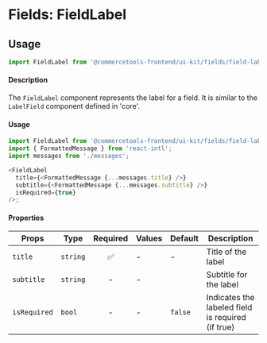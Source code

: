 # Fields: FieldLabel

## Usage

```js
import FieldLabel from '@commercetools-frontend/ui-kit/fields/field-label';
```

#### Description

The `FieldLabel` component represents the label for a field. It is similar to the `LabelField`
component defined in 'core'.

#### Usage

```js
import FieldLabel from '@commercetools-frontend/ui-kit/fields/field-label';
import { FormattedMessage } from 'react-intl';
import messages from './messages';

<FieldLabel
  title={<FormattedMessage {...messages.title} />}
  subtitle={<FormattedMessage {...messages.subtitle} />}
  isRequired={true}
/>;
```

#### Properties

| Props        | Type     | Required | Values | Default | Description                                       |
| ------------ | -------- | :------: | ------ | ------- | ------------------------------------------------- |
| `title`      | `string` |    ✅    | -      | -       | Title of the label                                |
| `subtitle`   | `string` |    -     | -      |         | Subtitle for the label                            |
| `isRequired` | `bool`   |    -     | -      | `false` | Indicates the labeled field is required (if true) |
